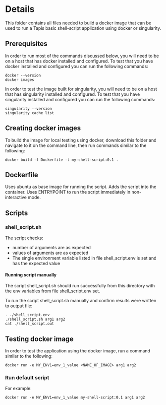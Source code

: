 # Details

This folder contains all files needed to build a docker image that can be used to run a Tapis basic shell-script
application using docker or singularity.

## Prerequisites

In order to run most of the commands discussed below, you will need to be on a host that has docker installed and
configured. To test that you have docker installed and configured you can run the following commands:

```
docker --version
docker images
```

In order to test the image built for singularity, you will need to be on a host that has singularity installed and
configured. To test that you have singularity installed and configured you can run the following commands:

```
singularity --version
singularity cache list
```

## Creating docker images

To build the image for local testing using docker, download this folder and navigate to it on the command line,
then run commands similar to the following:

```
docker build -f Dockerfile -t my-shell-script:0.1 .
```

## Dockerfile

Uses ubuntu as base image for running the script. Adds the script into the container. Uses ENTRYPOINT to run
the script immediately in non-interactive mode.

## Scripts
### shell_script.sh

The script checks:

- number of arguments are as expected
- values of arguments are as expected
- The single environment variable listed in file shell_script.env is set and has the expected value

#### Running script manually

The script shell_script.sh should run successfully from this directory with the env variables
from file shell_script.env set.

To run the script shell_script.sh manually and confirm results were written to output file:
```
. ./shell_script.env
./shell_script.sh arg1 arg2
cat ./shell_script.out
```

## Testing docker image

In order to test the application using the docker image, run a command similar to the following:

```docker run -e MY_ENV1=env_1_value <NAME_OF_IMAGE> arg1 arg2```

### Run default script
For example:

```
docker run -e MY_ENV1=env_1_value my-shell-script:0.1 arg1 arg2
```
